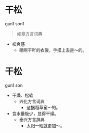 # 干松
gun1 son1
> 如皋方言词典
- 松爽感
  - 晒啊干吖的衣裳，手摸上去是～的。





# 干松
gun1 son
+ 干燥、松软
  * 兴化方言词典
    - 这捆稻草蛮～的。
+ 含水量极少，显得干燥。
  * 泰兴方言辞典
    - 太阳一晒就更加～。
